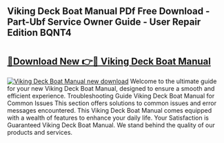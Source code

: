## Viking Deck Boat Manual PDf Free Download - Part-Ubf Service Owner Guide - User Repair Edition BQNT4

# <h2><a href="http://bc85547.oget.top/?id=Viking+Deck+Boat+Manual">🔗Download New 👉🔴 Viking Deck Boat Manual</a></h2>

[![Viking Deck Boat Manual new download](https://i.imgur.com/5g1atiW.png)](http://bc85547.oget.top/?id=Viking+Deck+Boat+Manual)
Welcome to the ultimate guide for your new Viking Deck Boat Manual, designed to ensure a smooth and efficient experience. Troubleshooting Guide Viking Deck Boat Manual for Common Issues This section offers solutions to common issues and error messages encountered. This Viking Deck Boat Manual comes equipped with a wealth of features to enhance your daily life. Your Satisfaction is Guaranteed Viking Deck Boat Manual. We stand behind the quality of our products and services.
